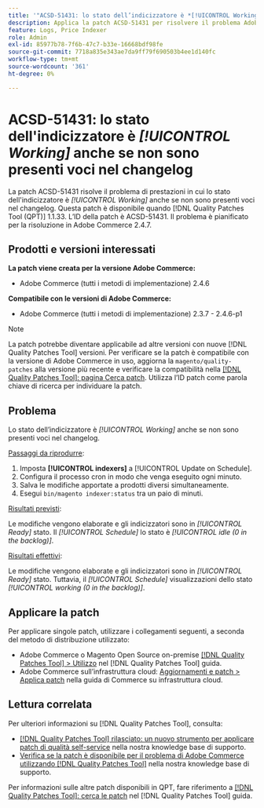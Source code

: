 ```yaml
---
title: '"ACSD-51431: lo stato dell’indicizzatore è *[!UICONTROL Working]* anche se non sono presenti voci nel changelog'''
description: Applica la patch ACSD-51431 per risolvere il problema Adobe Commerce relativo allo stato dell’indicizzatore*[!UICONTROL Working]* anche se non sono presenti voci nel changelog.
feature: Logs, Price Indexer
role: Admin
exl-id: 85977b78-7f6b-47c7-b33e-16668bdf98fe
source-git-commit: 7718a835e343ae7da9ff79f690503b4ee1d140fc
workflow-type: tm+mt
source-wordcount: '361'
ht-degree: 0%

---
```


# ACSD-51431: lo stato dell&#39;indicizzatore è *[!UICONTROL Working]* anche se non sono presenti voci nel changelog

La patch ACSD-51431 risolve il problema di prestazioni in cui lo stato dell&#39;indicizzatore è *[!UICONTROL Working]* anche se non sono presenti voci nel changelog. Questa patch è disponibile quando [!DNL Quality Patches Tool (QPT)] 1.1.33. L’ID della patch è ACSD-51431. Il problema è pianificato per la risoluzione in Adobe Commerce 2.4.7.

## Prodotti e versioni interessati

**La patch viene creata per la versione Adobe Commerce:**

* Adobe Commerce (tutti i metodi di implementazione) 2.4.6

**Compatibile con le versioni di Adobe Commerce:**

* Adobe Commerce (tutti i metodi di implementazione) 2.3.7 - 2.4.6-p1

>[!NOTE]
>
>La patch potrebbe diventare applicabile ad altre versioni con nuove [!DNL Quality Patches Tool] versioni. Per verificare se la patch è compatibile con la versione di Adobe Commerce in uso, aggiorna la `magento/quality-patches` alla versione più recente e verificare la compatibilità nella [[!DNL Quality Patches Tool]: pagina Cerca patch](https://experienceleague.adobe.com/tools/commerce-quality-patches/index.html). Utilizza l’ID patch come parola chiave di ricerca per individuare la patch.

## Problema

Lo stato dell’indicizzatore è *[!UICONTROL Working]* anche se non sono presenti voci nel changelog.

<u>Passaggi da riprodurre</u>:

1. Imposta **[!UICONTROL indexers]** a [!UICONTROL Update on Schedule].
1. Configura il processo cron in modo che venga eseguito ogni minuto.
1. Salva le modifiche apportate a prodotti diversi simultaneamente.
1. Esegui `bin/magento indexer:status` tra un paio di minuti.

<u>Risultati previsti</u>:

Le modifiche vengono elaborate e gli indicizzatori sono in *[!UICONTROL Ready]* stato. Il *[!UICONTROL Schedule]* lo stato è *[!UICONTROL idle (0 in the backlog)]*.

<u>Risultati effettivi</u>:

Le modifiche vengono elaborate e gli indicizzatori sono in *[!UICONTROL Ready]* stato. Tuttavia, il *[!UICONTROL Schedule]* visualizzazioni dello stato *[!UICONTROL working (0 in the backlog)]*.

## Applicare la patch

Per applicare singole patch, utilizzare i collegamenti seguenti, a seconda del metodo di distribuzione utilizzato:

* Adobe Commerce o Magento Open Source on-premise [[!DNL Quality Patches Tool] > Utilizzo](https://experienceleague.adobe.com/docs/commerce-operations/tools/quality-patches-tool/usage.html) nel [!DNL Quality Patches Tool] guida.
* Adobe Commerce sull’infrastruttura cloud: [Aggiornamenti e patch > Applica patch](https://experienceleague.adobe.com/docs/commerce-cloud-service/user-guide/develop/upgrade/apply-patches.html) nella guida di Commerce su infrastruttura cloud.

## Lettura correlata

Per ulteriori informazioni su [!DNL Quality Patches Tool], consulta:

* [[!DNL Quality Patches Tool] rilasciato: un nuovo strumento per applicare patch di qualità self-service](/help/announcements/adobe-commerce-announcements/magento-quality-patches-released-new-tool-to-self-serve-quality-patches.md) nella nostra knowledge base di supporto.
* [Verifica se la patch è disponibile per il problema di Adobe Commerce utilizzando [!DNL Quality Patches Tool]](/help/support-tools/patches-available-in-qpt-tool/check-patch-for-magento-issue-with-magento-quality-patches.md) nella nostra knowledge base di supporto.

Per informazioni sulle altre patch disponibili in QPT, fare riferimento a [[!DNL Quality Patches Tool]: cerca le patch](https://experienceleague.adobe.com/tools/commerce-quality-patches/index.html) nel [!DNL Quality Patches Tool] guida.
